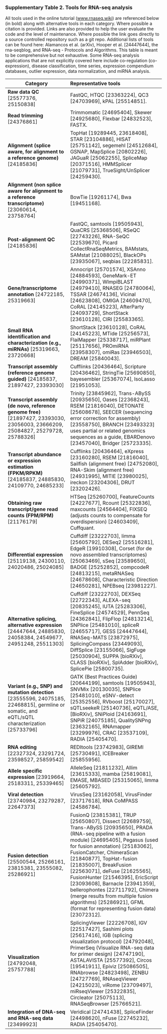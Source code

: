 ### Supplementary Table 2.  Tools for RNA-seq analysis
All tools used in the online tutorial (www.rnaseq.wiki) are referenced below (in bold) along with alternative tools in each category.  Where possible a citation is provided.  Links are also provided to help the user evaluate the code and the level of maintenance.  Where possible the link goes directly to a source controlled repository such as a git repo.  Additional lists of tools can be found here: Alamancos et al. (arXiv), Hooper et al. [24447644], the rna-seqblog, and RNA-seq - Protocols and Algorithms.  This table is meant to be comprehensive but not exhaustive.  Some RNA-seq analysis applications that are not explicitly covered here include co-regulation (co-expression), disease classification, time series, expression compendium databases, outlier expression, data normalization, and miRNA analysis.

| Category | Representative tools |
|----------|:---------------------|
| **Raw data QC** [25577376, 25150838] | FastQC, HTQC [23363224], QC3 [24703969], kPAL [25514851]. |
| **Read trimming** [24376861] | Trimmomatic [24695404], Skewer [24925680], Flexbar [24832523], FASTX. | 
| **Alignment (splice aware, for alignment to a reference genome)** [24185836] | TopHat [19289445, 23618408], STAR [23104886], HISAT [25751142], segemehl [24512684], GSNAP, MapSplice [20802226], JAGuaR [25062255], SpliceMap [20371516], HMMSplicer [21079731], TrueSight/UnSplicer [24259430]. |
| **Alignment (non splice aware for alignment to a reference transcriptome)** [23060614, 23758764] | BowTie [19261174], Bwa [19451168]. |
| **Post-alignment QC** [24185836] | FastQC, samtools [19505943], QuaCRS [25368506], RSeQC [22743226], RNA-SeQC [22539670], Picard CollectRnaSeqMetrics, BAMstats, SAMstat [21088025], BlackOPs [23935067], seqbias [22285831]. |
| **Gene/transcriptome annotation** [24722185, 25319663] | Annocript [25701574], XSAnno [24884593], GeneMark-ET [24990371], WImpiBLAST [24979410], RNASEG [24780064], TSSAR [24674136], Vicinal [24623808], OMIGA [24609470], CoRAL [24145223], AfterParty [24093729], ShortStack [23610128], CIRI [25583365]. |
| **Small RNA identification and characterization (e.g., miRNAs)** [25319663, 23720668] | ShortStack [23610128], CoRAL [24145223], MTide [25256573], FlaiMapper [25338717], miRPlant [25117656], PROmiRNA [23958307], omiRas [23946503], DREAM [25840043]. |
| **Transcript assembly (reference genome guided)** [24185837, 21897427, 23393030] | Cufflinks [20436464], Scripture [20436462], StringTie [25690850], bayesembler [25367074], IsoLasso [21951053]. |
| **Transcript assembly (de novo, reference genome free)** [21897427, 23393030, 23056003, 23666209, 25084827, 25279728, 25788326] | Trinity [23845962], Trans-ABySS [20935650], Oases [22368243], RSEM [21816040], DETONATE [25608678], SEECER (sequencing error correction for assembly) [23558750], BRANCH [23493323] uses partial or related genomics sequences as a guide, EBARDenovo [23457040], Bridger [25723335]. |
| **Transcript abundance or expression estimation (FPKM/RPKM)** [24185837, 24885830, 24109770, 24685233] | Cufflinks [20436464], eXpress [23160280], RSEM [21816040], Sailfish (alignment free) [24752080], RNA-Skim (alignment free) [24931995], MITIE [23980025], ireckon [23204306], DRUT [23202426]. |
| **Obtaining raw transcript/gene read counts (FPM/RPM)** [21176179] | HTSeq [25260700], FeatureCounts [24227677], Rcount [25322836], maxcounts [24564404], FIXSEQ (adjusts counts to compensate for overdispersion) [24603409], Cuffquant. |
| **Differential expression** [25119138, 24300110, 24020486, 25024085] | Cuffdiff [23222703], limma [25605792], DESeq2 [25516281], EdgeR [19910308], Corset (for de novo assembled transcriptomes) [25063469], sSeq [23589650], BADGE [25252852], compcodeR [24813215], metaRNASeq [24678608], Characteristic Direction [24650281], NPEBseq [23981227]. |
| **Alternative splicing, alternative expression** [24447644, 24885830, 24058384, 24549677, 24951248, 25511303] | Cuffdiff [23222703], DEXSeq [22722343], ALEXA-seq [20835245], IUTA [25283306], FineSplice [24574529], PennSeq [24362841], FlipFlop [24813214], SNPlice [25481010], spliceR [24655717], GESS [24447644], RNASeq-MATS [23872975], SplicingCompass [23449093], DiffSplice [23155066], SigFuge [25030904], SUPPA [bioRXiv], CLASS [bioRXiv], SplAdder [bioRXiv], SplicePie [25800735]. |
| **Variant (e.g., SNP) and mutation detection** [23555596, 24075185, 22468815], germline or somatic, and eQTL/sQTL characterization [25733796] | GATK (Best Practices Guide) [20644199], samtools [19505943], SNVMix [20130035], SNPlice [25481010], eSNV-detect [25352556], RVboost [25170027], sQTLseekeR [25140736], eQTL/ASE,  [BioRXiv], SNiPloid [24163691], SNPiR [24075185], QualitySNPng [23632165], RNAmapper [23299976], CRAC [23537109], RADIA [25405470]. |
| **RNA editing** [22327324, 23291724, 23598527, 25859542] | REDItools [23742983], GIREMI [25730491], ICEBreaker [25855956]. |
| **Allele specific expression** [23919664, 25183311, 25339465] | AlleleSeq [21811232], Allim [23615333], mamba [25819081], EMASE, MBASED [25315065], limma [25605792].
| **Viral detection** [23740984, 23279287, 22647373] | VirusSeq [23162058], VirusFinder [23717618], RNA CoMPASS [24586784]. | 
| **Fusion detection** [25500544, 25266161, 23815381, 23555082, 25286921] | FusionQ [23815381], TRUP [25650807], Dissect [22689759], Trans-ABySS [20935650], PRADA (RNA-seq pipeline with a fusion module) [24695405], Pegasus (used for fusion annotation) [25183062], FusionCatcher, ChimeraScan [21840877], TopHat-fusion [21835007], BreakFusion [22563071], deFuse [21625565], FusionHunter [21546395], EricScript [23093608], Barnacle [23941359], bellerophontes [22711792], Chimera (merge results from multiple fusion algorithms) [25286921], GFML (format for representing fusion data) [23072312]. | 
| **Visualization** [24792048, 25757788] | SplicingViewer [22226708], IGV [22517427], Sashimi plots [25617416], IGB (splicing visualization protocol) [24792048], PrimerSeq (Visualize RNA-seq data for primer design) [24747190], ASTALAVISTA [25577392], Circos [19541911], Epiviz [25086505], RNAbrowse [24823498], ZENBU [24727769], RNAseqViewer [24215023], viRome [23709497], miRseqViewer [25322835], Circleator [25075113], RNASeqBrowser [25766521]. |
| **Integration of DNA-seq and RNA-seq data** [23499923] | Veridical [24741438], SpliceFinder [24498620], nFuse [22745232], RADIA [25405470]. |





